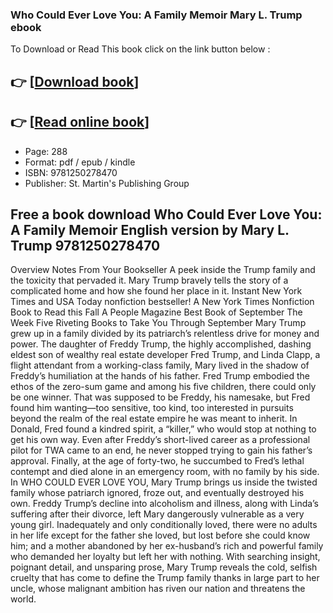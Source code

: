 ### Who Could Ever Love You: A Family Memoir Mary L. Trump ebook

To Download or Read This book click on the link button below :

## 👉  [**[Download book](http://get-pdfs.com/download.php?group=book&from=github.com&id=717096&lnk=1061 "Download book")**]

## 👉  [**[Read online book](http://get-pdfs.com/download.php?group=book&from=github.com&id=717096&lnk=1061 "Read online book")**]


* Page: 288
* Format: pdf / epub / kindle
* ISBN: 9781250278470
* Publisher: St. Martin&#039;s Publishing Group



## Free a book download Who Could Ever Love You: A Family Memoir English version by Mary L. Trump 9781250278470


Overview
Notes From Your Bookseller A peek inside the Trump family and the toxicity that pervaded it. Mary Trump bravely tells the story of a complicated home and how she found her place in it. Instant New York Times and USA Today nonfiction bestseller! A New York Times Nonfiction Book to Read this Fall A People Magazine Best Book of September The Week Five Riveting Books to Take You Through September Mary Trump grew up in a family divided by its patriarch’s relentless drive for money and power. The daughter of Freddy Trump, the highly accomplished, dashing eldest son of wealthy real estate developer Fred Trump, and Linda Clapp, a flight attendant from a working-class family, Mary lived in the shadow of Freddy’s humiliation at the hands of his father. Fred Trump embodied the ethos of the zero-sum game and among his five children, there could only be one winner. That was supposed to be Freddy, his namesake, but Fred found him wanting—too sensitive, too kind, too interested in pursuits beyond the realm of the real estate empire he was meant to inherit. In Donald, Fred found a kindred spirit, a “killer,” who would stop at nothing to get his own way. Even after Freddy’s short-lived career as a professional pilot for TWA came to an end, he never stopped trying to gain his father’s approval. Finally, at the age of forty-two, he succumbed to Fred’s lethal contempt and died alone in an emergency room, with no family by his side. In WHO COULD EVER LOVE YOU, Mary Trump brings us inside the twisted family whose patriarch ignored, froze out, and eventually destroyed his own. Freddy Trump’s decline into alcoholism and illness, along with Linda’s suffering after their divorce, left Mary dangerously vulnerable as a very young girl. Inadequately and only conditionally loved, there were no adults in her life except for the father she loved, but lost before she could know him; and a mother abandoned by her ex-husband’s rich and powerful family who demanded her loyalty but left her with nothing. With searching insight, poignant detail, and unsparing prose, Mary Trump reveals the cold, selfish cruelty that has come to define the Trump family thanks in large part to her uncle, whose malignant ambition has riven our nation and threatens the world.



